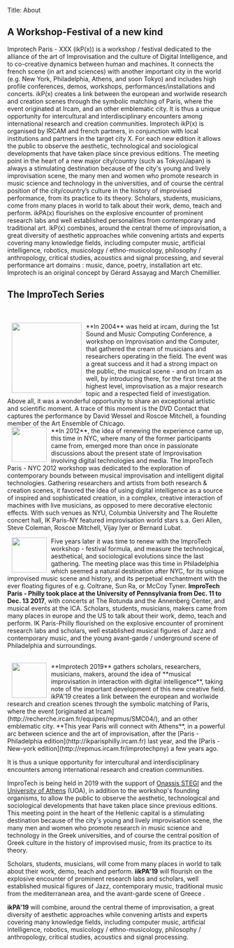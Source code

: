 Title: About


## A Workshop-Festival of a new kind

Improtech Paris - XXX  (ikP(x)) is a workshop / festival dedicated to the alliance of the art of Improvisation and the culture of Digital Intelligence, and to co-creative dynamics between human and machines. It connects the french scene (in art and sciences) with another  important city in the world (e.g. New York, Philadelphia, Athens, and soon Tokyo) and  includes high profile  conferences, demos, workshops, performances/installations and concerts.
ikP(x) creates a link between the european and worlwide research and creation scenes through the symbolic matching of Paris, where the event originated at Ircam, and an other emblematic city. It is thus a unique opportunity for intercultural and interdisciplinary encounters among international research and creation communities.
Improtech ikP(x) is organised by IRCAM and french partners, in conjunction with local institutions and partners in the target city X.
For each new edition it allows the public to observe the aesthetic, technological and sociological developments that have taken place since previous editions. The meeting point in the heart of a new major city/country  (such as Tokyo/Japan) is always a stimulating destination because of the city's young and lively improvisation scene, the many men and women who promote research in music science and technology in the universities, and of course the central position of the city/country’s culture in the history of improvised performance, from its practice to its theory.
Scholars, students, musicians, come from many places in world to talk about their work, demo, teach and perform. ikPA(x) flourishes on the explosive encounter of prominent research labs and well established personalities from  contemporary and traditional art.
ikP(x) combines, around the central theme of improvisation, a great diversity of aesthetic approaches while convening artists and experts covering many knowledge fields, including computer music, artificial intelligence, robotics, musicology / ethno-musicology, philosophy / anthropology, critical studies, acoustics and signal processing, and several performance art domains : music, dance, poetry, installation art etc.
Improtech is an original concept by Gérard Assayag and March Chemillier.


## The ImproTech Series

<br>
<br>

<img src="../images/affichemartin.jpg" width="160" style="float:left" hspace="10">
**In 2004** was held at ircam, during the 1st Sound and Music Computing Conference, a workshop on Improvisation and the Computer, that gathered the cream of musicians and researchers operating in the field. The event was a great success and it had a strong impact on the public, the musical scene - and on Ircam as well, by introducing there, for the first time at the highest level, improvisation as a major research topic and a respected field of investigation. Above all, it was a wonderful opportunity to share an exceptional artistic and scientific moment. A trace of this moment is the DVD Contact that captures the performance by David Wessel and Roscoe Mitchell, a founding member of the Art Ensemble of Chicago.

<br>

<img src="../images/IKPoster_Frag12.png" width="80" style="float:left" hspace="10">
**In 2012**, the idea of renewing the experience came up, this time in NYC, where many of the former participants came from, emerged more than once in passionate discussions about the present state of Improvisation involving digital technologies and media. The ImproTech Paris - NYC 2012 workshop was dedicated to the exploration of contemporary bounds between musical improvisation and intelligent digital technologies. Gathering researchers and artists from both research & creation scenes, it favored the idea of using digital intelligence as a source of inspired and sophisticated creation, in a complex, creative interaction of machines with live musicians, as opposed to mere decorative electonic effects. With such venues as NYU, Columbia University and The Roulette concert hall, IK Paris-NY featured improvisation world stars s.a. Geri Allen, Steve Coleman, Roscoe Mitchell, Vijay Iyer or Bernard Lubat.

<br>

<img src="../images/IKPoster_frag17.png" width="80" style="float:left" hspace="10">Five years later it was time to renew with the ImproTech workshop - festival formula, and measure the technological, aesthetical, and sociological evolutions since the last gathering. The meeting place was this time in Philadelphia which seemed a natural destination after NYC, for its unique improvised music scene and history, and its perpetual enchantment with the ever floating figures of e.g. Coltrane, Sun Ra, or McCoy Tyner. **ImproTech Paris - Philly took place at the University of Pennsylvania from Dec. 11 to Dec. 13 2017**, with concerts at The Rotunda and the Annenberg Center, and musical events at the ICA. Scholars, students, musicians, makers  came from many places in europe and the US to talk about their work, demo, teach and perform. IK Paris-Philly  flourished on the explosive encounter of prominent research labs and scholars, well established musical figures of Jazz and contemporary music, and the young avant-garde / underground scene of Philadelphia and surroundings.

<br>

<img src="../images/IKPoster_frag22.png" width="80" style="float:left" hspace="10">
**Improtech 2019** gathers scholars, researchers, musicians, makers, around the idea of **musical improvisation in interaction with digital intelligence**, taking note of the important development of this new creative field.
ikPA'19 creates a link between the european and worlwide research and creation scenes through the symbolic matching of  Paris, where the event [originated at Ircam](http://recherche.ircam.fr/equipes/repmus/SMC04/), and an other emblematic city. **This year Paris will connect with Athens**, in a powerful arc between science and the art of improvisation, after the  [Paris - Philadelphia edition](http://ikparisphilly.ircam.fr) last year, and the [Paris - New-york edition](http://repmus.ircam.fr/improtechpny) a few years ago.

It is thus a unique opportunity for intercultural and interdisciplinary encounters among international research and creation communities.

ImproTech is being held in 2019 with the support of [Onassis STEGI](https://www.onassis.org/onassis-stegi) and the [University of Athens](https://en.uoa.gr/) (UOA), in addition to the workshop's founding organisms, to allow the public to observe the aesthetic, technological and sociological developments that have taken place since previous editions.
This meeting point in the heart of the  Hellenic capital is a stimulating destination because of the city's young and lively improvisation scene, the many men and women who promote research in music science and technology in the Greek universities, and of course the central position of Greek culture in the history of improvised music, from its practice to its theory.

Scholars, students, musicians, will come from many places in world to talk about their work, demo, teach and perform. **iikPA'19** will flourish on the explosive encounter of prominent research labs and scholars, well established musical figures of Jazz, contemporary music, traditional music from the mediterranean area, and the  avant-garde scene of Greece .

**ikPA'19** will combine, around the central theme of improvisation, a great diversity of aesthetic approaches while convening artists and experts covering many knowledge fields, including computer music, artificial intelligence, robotics, musicology / ethno-musicology, philosophy / anthropology, critical studies, acoustics and signal processing.
